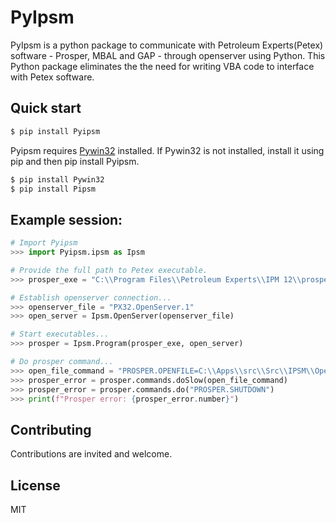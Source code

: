 # PyIpsm

PyIpsm is a python package to communicate with Petroleum Experts(Petex) software - Prosper, MBAL and GAP - through openserver using Python.  This Python package eliminates the the need for writing VBA code to interface with Petex software.

## Quick start

```bash
$ pip install Pyipsm
```

Pyipsm requires [Pywin32](https://pypi.org/project/pywin32/) installed. If Pywin32 is not installed, install it using pip and then pip install Pyipsm.

```bash
$ pip install Pywin32
$ pip install Pipsm
```

## Example session:

```python
# Import Pyipsm
>>> import Pyipsm.ipsm as Ipsm

# Provide the full path to Petex executable.
>>> prosper_exe = "C:\\Program Files\\Petroleum Experts\\IPM 12\\prosper.exe"

# Establish openserver connection...
>>> openserver_file = "PX32.OpenServer.1"
>>> open_server = Ipsm.OpenServer(openserver_file)

# Start executables...
>>> prosper = Ipsm.Program(prosper_exe, open_server)

# Do prosper command...
>>> open_file_command = "PROSPER.OPENFILE=C:\\Apps\\src\\Src\\IPSM\\Openserver\\Openserver\\Code\\Test\\Test_v2.Out"
>>> prosper_error = prosper.commands.doSlow(open_file_command)
>>> prosper_error = prosper.commands.do("PROSPER.SHUTDOWN")
>>> print(f"Prosper error: {prosper_error.number}")

```

## Contributing

Contributions are invited and welcome.

## License

MIT

